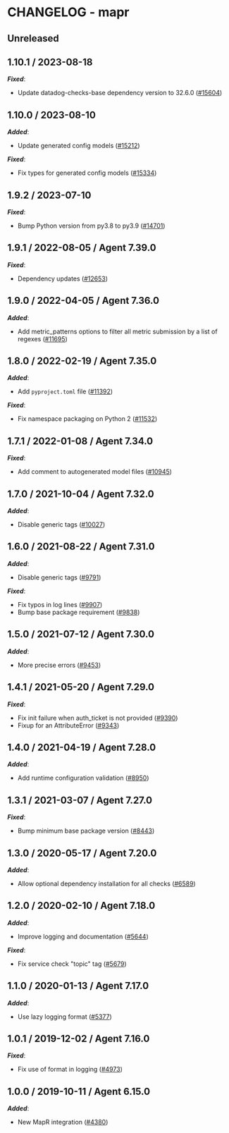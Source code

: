 # CHANGELOG - mapr

## Unreleased

## 1.10.1 / 2023-08-18

***Fixed***:

* Update datadog-checks-base dependency version to 32.6.0 ([#15604](https://github.com/DataDog/integrations-core/pull/15604))

## 1.10.0 / 2023-08-10

***Added***:

* Update generated config models ([#15212](https://github.com/DataDog/integrations-core/pull/15212))

***Fixed***:

* Fix types for generated config models ([#15334](https://github.com/DataDog/integrations-core/pull/15334))

## 1.9.2 / 2023-07-10

***Fixed***:

* Bump Python version from py3.8 to py3.9 ([#14701](https://github.com/DataDog/integrations-core/pull/14701))

## 1.9.1 / 2022-08-05 / Agent 7.39.0

***Fixed***:

* Dependency updates ([#12653](https://github.com/DataDog/integrations-core/pull/12653))

## 1.9.0 / 2022-04-05 / Agent 7.36.0

***Added***:

* Add metric_patterns options to filter all metric submission by a list of regexes ([#11695](https://github.com/DataDog/integrations-core/pull/11695))

## 1.8.0 / 2022-02-19 / Agent 7.35.0

***Added***:

* Add `pyproject.toml` file ([#11392](https://github.com/DataDog/integrations-core/pull/11392))

***Fixed***:

* Fix namespace packaging on Python 2 ([#11532](https://github.com/DataDog/integrations-core/pull/11532))

## 1.7.1 / 2022-01-08 / Agent 7.34.0

***Fixed***:

* Add comment to autogenerated model files ([#10945](https://github.com/DataDog/integrations-core/pull/10945))

## 1.7.0 / 2021-10-04 / Agent 7.32.0

***Added***:

* Disable generic tags ([#10027](https://github.com/DataDog/integrations-core/pull/10027))

## 1.6.0 / 2021-08-22 / Agent 7.31.0

***Added***:

* Disable generic tags ([#9791](https://github.com/DataDog/integrations-core/pull/9791))

***Fixed***:

* Fix typos in log lines ([#9907](https://github.com/DataDog/integrations-core/pull/9907))
* Bump base package requirement ([#9838](https://github.com/DataDog/integrations-core/pull/9838))

## 1.5.0 / 2021-07-12 / Agent 7.30.0

***Added***:

* More precise errors ([#9453](https://github.com/DataDog/integrations-core/pull/9453))

## 1.4.1 / 2021-05-20 / Agent 7.29.0

***Fixed***:

* Fix init failure when auth_ticket is not provided ([#9390](https://github.com/DataDog/integrations-core/pull/9390))
* Fixup for an AttributeError ([#9343](https://github.com/DataDog/integrations-core/pull/9343))

## 1.4.0 / 2021-04-19 / Agent 7.28.0

***Added***:

* Add runtime configuration validation ([#8950](https://github.com/DataDog/integrations-core/pull/8950))

## 1.3.1 / 2021-03-07 / Agent 7.27.0

***Fixed***:

* Bump minimum base package version ([#8443](https://github.com/DataDog/integrations-core/pull/8443))

## 1.3.0 / 2020-05-17 / Agent 7.20.0

***Added***:

* Allow optional dependency installation for all checks ([#6589](https://github.com/DataDog/integrations-core/pull/6589))

## 1.2.0 / 2020-02-10 / Agent 7.18.0

***Added***:

* Improve logging and documentation ([#5644](https://github.com/DataDog/integrations-core/pull/5644))

***Fixed***:

* Fix service check "topic" tag ([#5679](https://github.com/DataDog/integrations-core/pull/5679))

## 1.1.0 / 2020-01-13 / Agent 7.17.0

***Added***:

* Use lazy logging format ([#5377](https://github.com/DataDog/integrations-core/pull/5377))

## 1.0.1 / 2019-12-02 / Agent 7.16.0

***Fixed***:

* Fix use of format in logging ([#4973](https://github.com/DataDog/integrations-core/pull/4973))

## 1.0.0 / 2019-10-11 / Agent 6.15.0

***Added***:

* New MapR integration ([#4380](https://github.com/DataDog/integrations-core/pull/4380))
